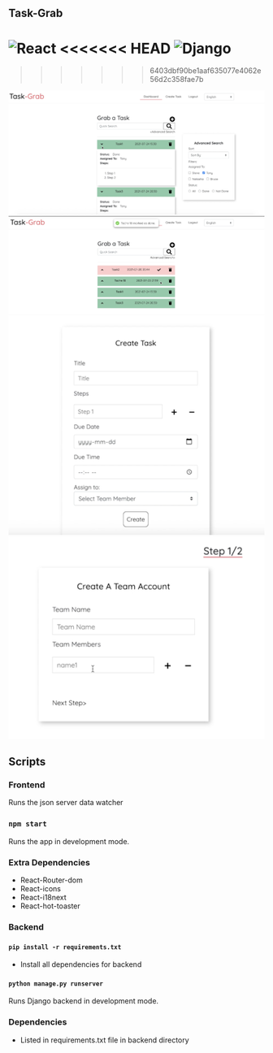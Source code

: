 
## Task-Grab
![React](https://img.shields.io/badge/-React-black?style=for-the-badge&logo=react)
<<<<<<< HEAD
![Django](https://img.shields.io/badge/Django-092E20?style=for-the-badge&logo=django&logoColor=green)
=======
>>>>>>> 6403dbf90be1aaf635077e4062e56d2c358fae7b

![](./assets/img1.png)
![](./assets/img2.png)
![](./assets/img3.png)
![](./assets/img4.png)

## Scripts

### Frontend

Runs the json server data watcher 


### `npm start`

Runs the app in development mode.


### Extra Dependencies

- React-Router-dom
- React-icons
- React-i18next
- React-hot-toaster

### Backend

#### `pip install -r requirements.txt`

- Install all dependencies for backend

#### `python manage.py runserver`

Runs Django backend in development mode.

### Dependencies
 
- Listed in requirements.txt file in backend directory
